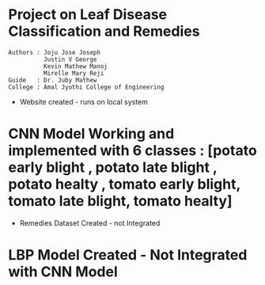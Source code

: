 # Project on Leaf Disease Classification and Remedies
    Authors : Joju Jose Joseph
              Justin V George
              Kevin Mathew Manoj
              Mirelle Mary Reji
    Guide   : Dr. Juby Mathew
    College : Amal Jyothi College of Engineering

- Website created - runs on local system
# CNN Model Working and implemented with 6 classes : [potato early blight , potato late blight , potato healty , tomato early blight, tomato late blight, tomato healty]
- Remedies Dataset Created - not Integrated
# LBP Model Created - Not Integrated with CNN Model
